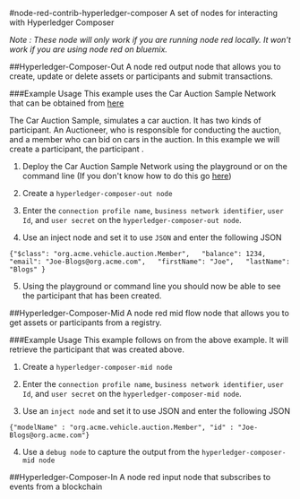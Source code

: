#node-red-contrib-hyperledger-composer
A set of nodes for interacting with Hyperledger Composer

*Note : These node will only work if you are running node red locally. It won't work if you are using node red on bluemix.*

##Hyperledger-Composer-Out
A node red output node that allows you to create, update or delete assets or participants and submit transactions.

###Example Usage
This example uses the Car Auction Sample Network that can be obtained from [here](https://github.com/hyperledger/composer-sample-networks/tree/master/packages/carauction-network)

The Car Auction Sample, simulates a car auction. It has two kinds of participant. An Auctioneer, who is responsible for conducting the auction, and a member who can bid on cars in the auction.
In this example we will create a participant, the participant .

1. Deploy the Car Auction Sample Network using the playground or on the command line (If you don't know how to do this go [here](https://hyperledger.github.io/composer))

2. Create a `hyperledger-composer-out node`

3. Enter the `connection profile name`, `business network identifier`, `user Id`, and `user secret` on the `hyperledger-composer-out node`.

4. Use an inject node and set it to use `JSON` and enter the following JSON

```
{"$class": "org.acme.vehicle.auction.Member",   "balance": 1234,   "email": "Joe-Blogs@org.acme.com",   "firstName": "Joe",   "lastName": "Blogs" }
```

5. Using the playground or command line you should now be able to see the participant that has been created.

##Hyperledger-Composer-Mid
A node red mid flow node that allows you to get assets or participants from a registry.

###Example Usage
This example follows on from the above example. It will retrieve the participant that was created above.
 
 1. Create a `hyperledger-composer-mid node`
 
 2. Enter the `connection profile name`, `business network identifier`, `user Id`, and `user secret` on the `hyperledger-composer-mid node`.
 
 3. Use an `inject node` and set it to use JSON and enter the following JSON
 
 ```
{"modelName" : "org.acme.vehicle.auction.Member", "id" : "Joe-Blogs@org.acme.com"}
```

4. Use a `debug node` to capture the output from the `hyperledger-composer-mid node`

##Hyperledger-Composer-In
A node red input node that subscribes to events from a blockchain
